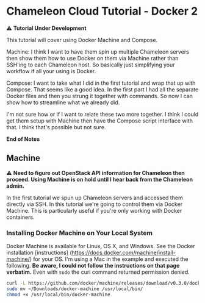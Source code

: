 # Chameleon Cloud Tutorial - Docker 2

:warning: **Tutorial Under Development**

This tutorial will cover using Docker Machine and Compose.

Machine:
I think I want to have them spin up multiple Chameleon servers then show them how to use Docker on them via Machine rather than SSH'ing to each Chameleon host. So basically just simplifying your workflow if all your using is Docker.

Compose:
I want to take what I did in the first tutorial and wrap that up with Compose. That seems like a good idea. In the first part I had all the separate Docker files and then you strung it together with commands. So now I can show how to streamline what we already did.

I'm not sure how or if I want to relate these two more together. I think I could get them setup with Machine then have the Compose script interface with that. I think that's possible but not sure.

**End of Notes**

## Machine

:warning: **Need to figure out OpenStack API information for Chameleon then proceed. Using Machine is on hold until I hear back from the Chameleon admin.**

In the first tutorial we spun up Chameleon servers and accessed them directly via SSH. In this tutorial we're going to control them via Docker Machine. This is particularly useful if you're only working with Docker containers.

### Installing Docker Machine on Your Local System

Docker Machine is available for Linux, OS X, and Windows. See the Docker installation [instructions] (https://docs.docker.com/machine/install-machine/) for your OS. I'm using a Mac in the example and executed the following. **Be aware, I could not follow the instructions on that page verbatim.** Even with `sudo` the curl command returned permission denied.

```sh
curl -L https://github.com/docker/machine/releases/download/v0.3.0/docker-machine_darwin-amd64 > ~/Downloads/docker-machine
sudo mv ~/Downloads/docker-machine /usr/local/bin/
chmod +x /usr/local/bin/docker-machine
```
